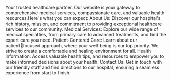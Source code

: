 Your trusted healthcare partner.
Our website is your gateway to comprehensive medical services, compassionate care, and valuable health 
resources.Here's what you can expect:
About Us: 
Discover our hospital's rich history, 
mission, and commitment to providing exceptional healthcare services to our community.
Medical Services:
Explore our wide range of medical specialties, from primary care to 
advanced treatments, and find the expert care you need.
Patient-Centered Care: Learn about our patientfocused approach, where your well-being is our 
top priority. We strive to create a comfortable and healing environment for all.
Health Information:
Access valuable health tips, and resources to empower you 
to make informed decisions about your health.
Contact Us:
Get in touch with our friendly staff and find directions to our hospital, ensuring a 
seamless experience from start to finish.
